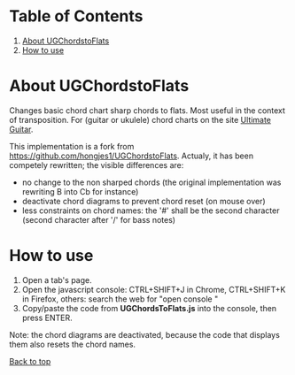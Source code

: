 # Table of Contents
1. [About UGChordstoFlats](#about-ugchordstoflats)
2. [How to use](#how-to-use)

# About UGChordstoFlats
Changes basic chord chart sharp chords to flats. Most useful in the context of transposition.
For (guitar or ukulele) chord charts on the site [Ultimate Guitar](www.ultimate-guitar.com/).

This implementation is a fork from https://github.com/hongjes1/UGChordstoFlats.
Actualy, it has been competely rewritten; the visible differences are:
* no change to the non sharped chords (the original implementation was rewriting B into Cb for instance)
* deactivate chord diagrams to prevent chord reset (on mouse over)
* less constraints on chord names: the '#' shall be the second character (second character after '/' for bass notes)

# How to use
1. Open a tab's page.
2. Open the javascript console: CTRL+SHIFT+J in Chrome, CTRL+SHIFT+K in Firefox, others: search the web for "open console <browser>" 
3. Copy/paste the code from __UGChordsToFlats.js__ into the console, then press ENTER.

Note: the chord diagrams are deactivated, because the code that displays them also resets the chord names.

[Back to top](#table-of-contents)
